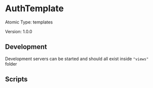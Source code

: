 # AuthTemplate

Atomic Type: templates

Version: 1.0.0

## Development 
Development servers can be started and should all exist inside `"views"` folder

## Scripts 
